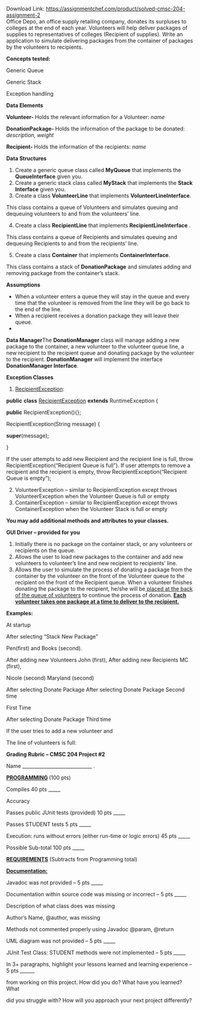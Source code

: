 Download Link: https://assignmentchef.com/product/solved-cmsc-204-assignment-2
<br>
Office Depo, an office supply retailing company, donates its surpluses to colleges at the end of each year. Volunteers will help deliver packages of supplies to representatives of colleges (Recipient of supplies). Write an application to simulate delivering packages from the container of packages by the volunteers to recipients.

<strong> Concepts tested:</strong>

Generic Queue

Generic Stack

Exception handling

<strong>Data Elements </strong>

<strong>      Volunteer- </strong>Holds the relevant information for a Volunteer:  <em>name</em>

<strong>      DonationPackage- </strong>Holds the information of the package to be donated: <em>description, weight</em>

<strong>      Recipient- </strong>Holds the information of the recipients: <em>name</em>

<strong> </strong>

<strong>Data Structures</strong>

<ol>

 <li>Create a generic queue class called <strong>MyQueue</strong> that implements the <strong>QueueInterface</strong> given you.</li>

 <li>Create a generic stack class called <strong>MyStack</strong> that implements the <strong>Stack</strong> <strong>Interface</strong> given you.</li>

 <li>Create a class <strong>VolunteerLine</strong> that implements <strong>VolunteerLineInterface</strong>.</li>

</ol>

This class contains a queue of Volunteers and simulates queuing and dequeuing volunteers to and from the volunteers’ line.

<ol start="4">

 <li>Create a class <strong>RecipientLine</strong> that implements <strong>RecipientLineInterface</strong> .</li>

</ol>

This class contains a queue of Recipients and simulates queuing and dequeuing Recipients to and from the recipients’ line.

<ol start="5">

 <li>Create a class <strong>Container</strong> that implements <strong>ContainerInterface</strong>.</li>

</ol>

This class contains a stack of <strong>DonationPackage</strong> and simulates adding and removing package from the container’s stack.




<strong>Assumptions</strong>

<ul>

 <li>When a volunteer enters a queue they will stay in the queue and every time that the volunteer is removed from the line they will be go back to the end of the line.</li>

 <li>When a recipient receives a donation package they will leave their queue.</li>

 <li></li>

</ul>

<strong>Data Manager</strong>The <strong>DonationManager</strong> class will manage adding a new package to the container, a new volunteer to the volunteer queue line, a new recipient to the recipient queue and donating package by the volunteer to the recipient.  <strong>DonationManager</strong>   will implement the interface <strong>DonationManager Interface</strong>.

<strong>Exception Classes</strong>

<ol>

 <li><u>RecipientException</u>:</li>

</ol>

<strong>public</strong> <strong>class</strong> <u>RecipientException</u> <strong>extends</strong> RuntimeException {




<strong>public</strong> RecipientException(){};




RecipientException(String message) {

<strong>super</strong>(message);

}




If the user attempts to add new Recipient and the recipient line is full, throw RecipientException(“Recipient Queue is full”).  If user attempts to remove a recipient and the recipient is empty, throw RecipientException(“Recipient Queue is empty”);

<ol start="2">

 <li>VolunteerException – similar to RecipientException except throws VolunteerException when the Volunteer Queue is full or empty</li>

 <li>ContainerException – similar to RecipientException except throws ContainerException when the Volunteer Stack is full or empty</li>

</ol>




<strong>You may add additional methods and attributes to your classes.</strong>

<strong>GUI Driver – provided for you</strong>




<ol>

 <li>Initially there is no package on the container stack, or any volunteers or recipients on the queue.</li>

 <li>Allows the user to load new packages to the container and add new volunteers to volunteer’s line and new recipient to recipients’ line.</li>

 <li>Allows the user to simulate the process of donating a package from the container by the volunteer on the front of the Volunteer queue to the recipient on the front of the Recipient queue. When a volunteer finishes donating the package to the recipient, he/she will be<u> placed at the back of the queue of volunteers</u> to continue the process of donation. <strong><u>Each volunteer takes one package at a time to deliver to the recipient.</u></strong></li>

</ol>

<strong> </strong>

<strong> </strong>

<strong>Examples:</strong>

<strong> </strong>

At startup

<strong>             </strong>

<strong> </strong>

























After selecting “Stack New Package”

Pen(first) and Books (second).














































After adding new Volunteers John (first),          After adding new Recipients MC (first),

Nicole (second)                                                   Maryland (second)





































After selecting Donate Package                                                  After selecting Donate Package Second time

First Time





































After selecting Donate Package Third time














































If the user tries to add a new volunteer and

The line of volunteers is full:








































<strong> </strong>




<strong>Grading Rubric – CMSC 204 Project #2</strong>

<strong> </strong>

Name _____________________________    .




<strong><u>PROGRAMMING</u></strong><strong>    </strong>(100 pts)<strong>                                                                                                </strong>

Compiles                                                                                                    40 pts _____

Accuracy

Passes public JUnit tests (provided)                                                   10 pts _____

Passes STUDENT tests                                                                        5 pts _____

Execution: runs without errors (either run-time or logic errors)               45 pts _____

Possible Sub-total                                                                               100 pts _____

<strong><u>REQUIREMENTS</u></strong>  (Subtracts from Programming total)

<strong><u>Documentation:</u></strong>

Javadoc was not provided                                                                          – 5 pts _____

Documentation within source code was missing or incorrect                     – 5 pts _____

Description of what class does was missing

Author’s Name, @author, was missing

Methods not commented properly using Javadoc @param, @return

UML diagram was not provided                                                                 – 5 pts _____

JUnit Test Class: STUDENT methods were not implemented                   – 5 pts _____

In 3+ paragraphs, highlight your lessons learned and learning experience          – 5 pts ______

from working on this project.  How did you do?  What have you learned?  What

did you struggle with? How will you approach your next project differently?
